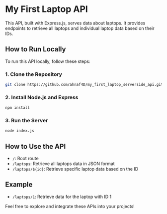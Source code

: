 # My First Laptop API

This API, built with Express.js, serves data about laptops. It provides endpoints to retrieve all laptops and individual laptop data based on their IDs.

## How to Run Locally

To run this API locally, follow these steps:

### 1. Clone the Repository

```bash
git clone https://github.com/ahnaf4D/my_first_laptop_serverside_api.git
```

### 2. Install Node.js and Express

```bash
npm install
```

### 3. Run the Server

```bash
node index.js
```

## How to Use the API

- `/`: Root route
- `/laptops`: Retrieve all laptops data in JSON format
- `/laptops/${id}`: Retrieve specific laptop data based on the ID

## Example

- `/laptops/1`: Retrieve data for the laptop with ID 1

Feel free to explore and integrate these APIs into your projects!